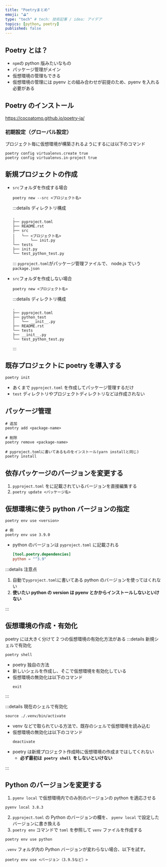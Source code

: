 ```yaml
---
title: "Poetryまとめ"
emoji: "⛳"
type: "tech" # tech: 技術記事 / idea: アイデア
topics: [python, poetry]
published: false
---
```


## Poetry とは？

- `npm`の python 版みたいなもの
- パッケージ管理がメイン
- 仮想環境の管理もできる
- 仮想環境の管理には pyenv との組み合わせが前提のため、pyenv を入れる必要がある

## Poetry のインストール

https://cocoatomo.github.io/poetry-ja/

### 初期設定（グローバル設定）

プロジェクト毎に仮想環境が構築されるようにするには以下のコマンド

```shell
poetry config virtualenvs.create true
poetry config virtualenvs.in-project true
```

## 新規プロジェクトの作成

- `src`フォルダを作成する場合

  ```shell
  poetry new --src <プロジェクト名>
  ```

  :::details ディレクトリ構成

  ```
  .
  ├── pyproject.toml
  ├── README.rst
  ├── src
  │   └── <ブロジェクト名>
  │       └── init.py
  └── tests
  ├── init.py
  └── test_python_test.py
  ```

  :::
  `pyproject.toml`がパッケージ管理ファイルで、 node.js でいう`package.json`

- `src`フォルダを作成しない場合

  ```shell
  poetry new <プロジェクト名>
  ```

  :::details ディレクトリ構成

  ```
  .
  ├── pyproject.toml
  ├── python_test
  │   └── __init__.py
  ├── README.rst
  └── tests
  ├── __init__.py
  └── test_python_test.py
  ```

  :::

## 既存プロジェクトに poetry を導入する

```shell
poetry init
```

- あくまで `pyproject.toml` を作成してパッケージ管理するだけ
- `test` ディレクトリやプロジェクトディレクトリなどは作成されない

## パッケージ管理

```shell
# 追加
peotry add <package-name>

# 削除
poetry remove <package-name>

# pyproject.tomlに書いてあるものをインストール(yarn installと同じ)
poetry install
```

## 依存パッケージのバージョンを変更する

1. `pyproject.toml` をに記載されているバージョンを直接編集する
2. `poetry update <パッケージ名>`

## 仮想環境に使う python バージョンの指定

```shell
poetry env use <version>

# 例
poetry env use 3.9.0
```

- python のバージョンは `pyproject.toml` に記載される
  ```toml
  [tool.poetry.dependencies]
  python = "^3.9"
  ```

:::details 注意点

1. 自動で`pyproject.toml`に書いてある python のバージョンを使ってはくれない
2. **使いたい python の version は pyenv とかからインストールしないといけない**

:::

## 仮想環境の作成・有効化

poetry には大きく分けて 2 つの仮想環境の有効化方法がある
:::details 新規シェルで有効化

```shell
poetry shell
```

- poetry 独自の方法
- 新しいシェルを作成し、そこで仮想環境を有効化している
- 仮想環境の無効化は以下のコマンド
  ```shell
  exit
  ```

:::

:::details 現在のシェルで有効化

```shell
source ./.venv/bin/activate
```

- venv などで取られている方法で、既存のシェルで仮想環境を読み込む
- 仮想環境の無効化は以下のコマンド
  ```shell
  deactivate
  ```
- poetry は新規プロジェクト作成時に仮想環境の作成まではしてくれない
  - **必ず最初は  `poetry shell`  をしないといけない**

:::

## Python のバージョンを変更する

1. `pyenv local` で仮想環境内でのみ別のバージョンの python を適応させる

```shell
pyenv local 3.8.3
```

2. `pyproject.toml` の Python のバージョンの欄を、 `pyenv local` で設定したバージョンに書き換える
3. `poetry env` コマンドで `toml` を参照して `venv` ファイルを作成する

```shell
poetry env use python
```

`.venv` フォルダ内の Python バージョンが変わらない場合、以下を試す。

```shell
poetry env use <バージョン（3.9.5など）>
```
